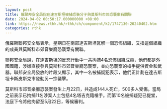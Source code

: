 ```yaml
---
layout: post
title: 俄聯邦安全局指在達吉斯坦被捕恐裝分子與莫斯科市郊恐襲案有關聯
date: 2024-04-02 00:50:17.000000000 +08:00
link: https://news.rthk.hk/rthk/ch/component/k2/1747130-20240402.htm
categories: rthk
---
```


俄羅斯聯邦安全局表示，星期日在南部達吉斯坦瓦解一個恐怖組織，又指這個組織的成員與莫斯科市郊音樂廳恐襲案有關聯。

聯邦安全局說，在達吉斯坦的反恐行動中一共拘捕4名恐怖組織成員，他們都是外國國籍，涉嫌直接參與莫斯科市郊音樂廳恐襲案，並向恐襲案的槍手提供資金和武器。聯邦安全局發放的片段又顯示，其中一名被捕疑犯表示，他們正計劃在達吉斯坦卡斯皮斯克市發動另一宗襲擊。

莫斯科市郊音樂廳恐襲案發生上月22日，共造成144人死亡，500多人受傷。當局之前表示已拘捕11名涉案人士包括4名塔吉克籍槍手。而第10名被捕疑犯已提堂，法庭下令將他拘留至5月22日，等候審判。

